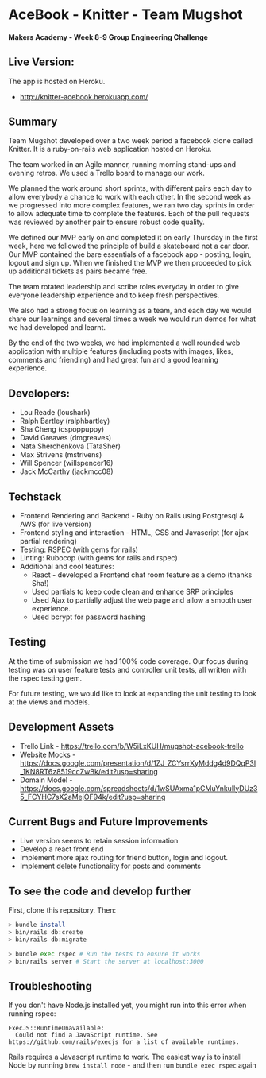 # AceBook - Knitter - Team Mugshot
#### Makers Academy - Week 8-9 Group Engineering Challenge

## Live Version:
The app is hosted on Heroku.
- http://knitter-acebook.herokuapp.com/

## Summary
Team Mugshot developed over a two week period a facebook clone called Knitter. It is a ruby-on-rails web application hosted on Heroku.

The team worked in an Agile manner, running morning stand-ups and evening retros. We used a Trello board to manage our work.

We planned the work around short sprints, with different pairs each day to allow everybody a chance to work with each other. In the second week as we progressed into more complex features, we ran two day sprints in order to allow adequate time to complete the features. Each of the pull requests was reviewed by another pair to ensure robust code quality.

We defined our MVP early on and completed it on early Thursday in the first week, here we followed the principle of build a skateboard not a car door. Our MVP contained the bare essentials of a facebook app - posting, login, logout and sign up. When we finished the MVP we then proceeded to pick up additional tickets as pairs became free.

The team rotated leadership and scribe roles everyday in order to give everyone leadership experience and to keep fresh perspectives.

We also had a strong focus on learning as a team, and each day we would share our learnings and several times a week we would run demos for what we had developed and learnt.

By the end of the two weeks, we had implemented a well rounded web application with multiple features (including posts with images, likes, comments and friending) and had great fun and a good learning experience.

## Developers:
- Lou Reade (loushark)
- Ralph Bartley (ralphbartley)
- Sha Cheng (cspoppuppy)
- David Greaves (dmgreaves)
- Nata Sherchenkova (TataSher)
- Max Strivens (mstrivens)
- Will Spencer (willspencer16)
- Jack McCarthy (jackmcc08)

## Techstack
- Frontend Rendering and Backend - Ruby on Rails using Postgresql & AWS (for live version)
- Frontend styling and interaction - HTML, CSS and Javascript (for ajax partial rendering)
- Testing: RSPEC (with gems for rails)
- Linting: Rubocop (with gems for rails and rspec)
- Additional and cool features:
  - React - developed a Frontend chat room feature as a demo (thanks Sha!)
  - Used partials to keep code clean and enhance SRP principles
  - Used Ajax to partially adjust the web page and allow a smooth user experience.
  - Used bcrypt for password hashing

## Testing
At the time of submission we had 100% code coverage. Our focus during testing was on user feature tests and controller unit tests, all written with the rspec testing gem.

For future testing, we would like to look at expanding the unit testing to look at the views and models.

## Development Assets
- Trello Link - https://trello.com/b/W5iLxKUH/mugshot-acebook-trello
- Website Mocks - https://docs.google.com/presentation/d/1ZJ_ZCYsrrXyMddg4d9DQqP3l_1KN8RT6z8519ccZwBk/edit?usp=sharing
- Domain Model - https://docs.google.com/spreadsheets/d/1wSUAxma1pCMuYnkulIyDUz35_FCYHC7sX2aMejOF94k/edit?usp=sharing

## Current Bugs and Future Improvements
- Live version seems to retain session information
- Develop a react front end
- Implement more ajax routing for friend button, login and logout.
- Implement delete functionality for posts and comments


## To see the code and develop further

First, clone this repository. Then:

```bash
> bundle install
> bin/rails db:create
> bin/rails db:migrate

> bundle exec rspec # Run the tests to ensure it works
> bin/rails server # Start the server at localhost:3000
```

## Troubleshooting

If you don't have Node.js installed yet, you might run into this error when running rspec:

```
ExecJS::RuntimeUnavailable:
  Could not find a JavaScript runtime. See https://github.com/rails/execjs for a list of available runtimes.
 ```

Rails requires a Javascript runtime to work. The easiest way is to install Node by running `brew install node` - and then run `bundle exec rspec` again
